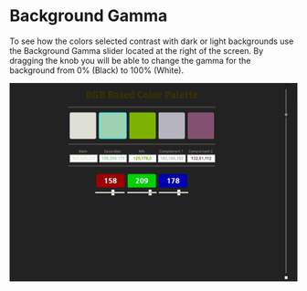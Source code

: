 # Background Gamma

To see how the colors selected contrast with dark or light backgrounds use the Background Gamma slider located at the right of the screen. By dragging the knob you will be able to change the gamma for the background from 0% (Black) to 100% (White).

![Background Gamma](./public/assets/img/background.gif)